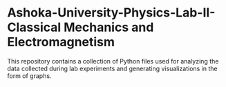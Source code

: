 # Ashoka-University-Physics-Lab-II-Classical Mechanics and Electromagnetism
This repository contains a collection of Python files used for analyzing the data collected during lab experiments and generating visualizations in the form of graphs. 
